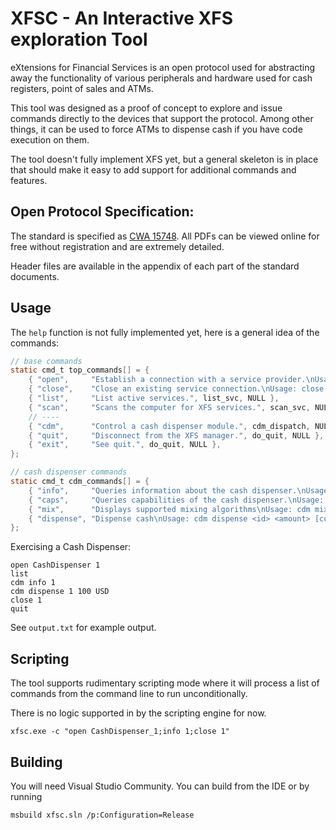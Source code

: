 # XFSC - An Interactive XFS exploration Tool

eXtensions for Financial Services is an open protocol used for
abstracting away the functionality of various peripherals and hardware
used for cash registers, point of sales and ATMs.

This tool was designed as a proof of concept to explore and issue
commands directly to the devices that support the protocol. Among
other things, it can be used to force ATMs to dispense cash if you
have code execution on them.

The tool doesn't fully implement XFS yet, but a general skeleton is in
place that should make it easy to add support for additional commands
and features.


## Open Protocol Specification:
The standard is specified as [CWA 15748][spec]. All PDFs can be viewed
online for free without registration and are extremely detailed.

Header files are available in the appendix of each part of the standard
documents.

[spec]: https://www.cen.eu/work/areas/ICT/eBusiness/Pages/CWA15748.aspx


## Usage

The `help` function is not fully implemented yet, here is a general idea of the commands:

```c
// base commands
static cmd_t top_commands[] = {
    { "open",     "Establish a connection with a service provider.\nUsage: open <logical_name>", open_svc, NULL },
    { "close",    "Close an existing service connection.\nUsage: close <id>", close_svc, NULL },
    { "list",     "List active services.", list_svc, NULL },
    { "scan",     "Scans the computer for XFS services.", scan_svc, NULL},
    // ----
    { "cdm",      "Control a cash dispenser module.", cdm_dispatch, NULL},
    { "quit",     "Disconnect from the XFS manager.", do_quit, NULL },
    { "exit",     "See quit.", do_quit, NULL },
};

// cash dispenser commands
static cmd_t cdm_commands[] = {
    { "info",     "Queries information about the cash dispenser.\nUsage: cdm info <id>", cdm_info, NULL },
    { "caps",     "Queries capabilities of the cash dispenser.\nUsage: cdm caps <id>", cdm_caps, NULL },
    { "mix",      "Displays supported mixing algorithms\nUsage: cdm mix <id>", cdm_mixes, NULL },
    { "dispense", "Dispense cash\nUsage: cdm dispense <id> <amount> [currency=USD] [mix=1]", cdm_dispense, NULL },
};

```

Exercising a Cash Dispenser:

```
open CashDispenser 1
list
cdm info 1
cdm dispense 1 100 USD
close 1
quit
```

See `output.txt` for example output.

## Scripting

The tool supports rudimentary scripting mode where it will process
a list of commands from the command line to run unconditionally.

There is no logic supported in by the scripting engine for now.

```
xfsc.exe -c "open CashDispenser_1;info 1;close 1"
```


## Building

You will need Visual Studio Community. You can build from the IDE or
by running

```
msbuild xfsc.sln /p:Configuration=Release
```
